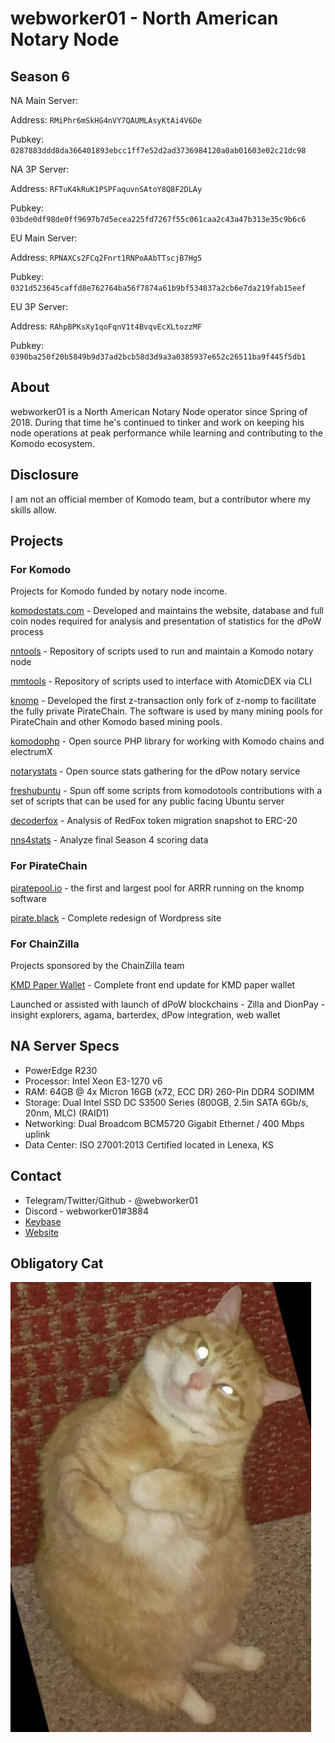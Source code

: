# webworker01 - North American Notary Node

## Season 6

NA Main Server:

Address: `RMiPhr6mSkHG4nVY7QAUMLAsyKtAi4V6De`

Pubkey: `0287883ddd8da366401893ebcc1ff7e52d2ad3736984120a0ab01603e02c21dc98`

NA 3P Server:

Address: `RFTuK4kRuK1PSPFaquvnSAtoY8Q8F2DLAy`

Pubkey: `03bde0df98de0ff9697b7d5ecea225fd7267f55c061caa2c43a47b313e35c9b6c6`

EU Main Server:

Address: `RPNAXCs2FCq2Fnrt1RNPoAAbTTscjB7Hg5`

Pubkey: `0321d523645caffd8e762764ba56f7874a61b9bf534837a2cb6e7da219fab15eef`

EU 3P Server:

Address: `RAhpBPKsXy1qoFqnV1t4BvqvEcXLtozzMF`

Pubkey: `0390ba250f20b5849b9d37ad2bcb58d3d9a3a0385937e652c26511ba9f445f5db1`

## About

webworker01 is a North American Notary Node operator since Spring of 2018. During that time he's continued to tinker and work on keeping his node operations at peak performance while learning and contributing to the Komodo ecosystem.

## Disclosure

I am not an official member of Komodo team, but a contributor where my skills allow.

## Projects
### For Komodo

Projects for Komodo funded by notary node income.

[komodostats.com](https://komodostats.com) - Developed and maintains the website, database and full coin nodes required for analysis and presentation of statistics for the dPoW process

[nntools](https://github.com/webworker01/nntools) - Repository of scripts used to run and maintain a Komodo notary node

[mmtools](https://github.com/webworker01/mmtools) - Repository of scripts used to interface with AtomicDEX via CLI

[knomp](https://github.com/webworker01/knomp) - Developed the first z-transaction only fork of z-nomp to facilitate the fully private PirateChain. The software is used by many mining pools for PirateChain and other Komodo based mining pools.

[komodophp](https://packagist.org/packages/webworker01/komodophp) - Open source PHP library for working with Komodo chains and electrumX

[notarystats](https://github.com/webworker01/notarystats) - Open source stats gathering for the dPow notary service

[freshubuntu](https://github.com/webworker01/freshubuntu) - Spun off some scripts from komodotools contributions with a set of scripts that can be used for any public facing Ubuntu server

[decoderfox](https://github.com/webworker01/decoderfox) - Analysis of RedFox token migration snapshot to ERC-20

[nns4stats](https://github.com/webworker01/nns4stats) - Analyze final Season 4 scoring data

### For PirateChain

[piratepool.io](https://piratepool.io) - the first and largest pool for ARRR running on the knomp software

[pirate.black](https://pirate.black) - Complete redesign of Wordpress site

### For ChainZilla

Projects sponsored by the ChainZilla team

[KMD Paper Wallet](https://chainzilla.github.io/kmd-paper-wallet/) - Complete front end update for KMD paper wallet

Launched or assisted with launch of dPoW blockchains - Zilla and DionPay - insight explorers, agama, barterdex, dPow integration, web wallet

## NA Server Specs

* PowerEdge R230
* Processor: Intel Xeon E3-1270 v6
* RAM: 64GB @ 4x Micron 16GB (x72, ECC DR) 260-Pin DDR4 SODIMM
* Storage: Dual Intel SSD DC S3500 Series (800GB, 2.5in SATA 6Gb/s, 20nm, MLC) (RAID1)
* Networking: Dual Broadcom BCM5720 Gigabit Ethernet / 400 Mbps uplink
* Data Center: ISO 27001:2013 Certified located in Lenexa, KS

## Contact

* Telegram/Twitter/Github - @webworker01
* Discord - webworker01#3884
* [Keybase](https://keybase.io/webworker01)
* [Website](https://webworker.sh)

## Obligatory Cat

![webworker01-cat.jpg](./webworker01-cat.jpg)
